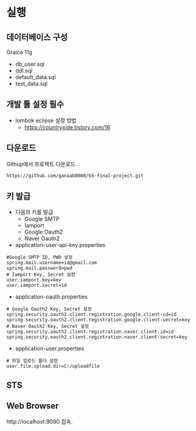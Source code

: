# 실행

## 데이터베이스 구성
Oralce 11g
* db_user.sql
* ddl.sql
* default_data.sql
* test_data.sql

## 개발 툴 설정 필수
* lombok eclipse 설정 방법
    * https://countryxide.tistory.com/16
## 다운로드
Githup에서 프로젝트 다운로드.
```txt
https://github.com/ganaab0000/kh-final-project.git
```
## 키 발급
* 다음의 키를 발급
    * Google SMTP
    * Iamport
    * Google Oauth2
    * Naver Oauth2
* application-user-api-key.properties
```properties
#Google SMTP ID, PWD 설정
spring.mail.username=id@gmail.com
spring.mail.password=pwd
# Iamport Key, Secret 설정
user.iamport.key=key
user.iamport.secret=id
```
* application-oauth.properties
```properties
# Google Oauth2 Key, Secret 설정
spring.security.oauth2.client.registration.google.client-id=id
spring.security.oauth2.client.registration.google.client-secret=key
# Naver Oauth2 Key, Secret 설정
spring.security.oauth2.client.registration.naver.client-id=id
spring.security.oauth2.client.registration.naver.client-secret=key
```
* application-user.properties
```properties
# 파일 업로드 폴더 설정
user.file.upload.dir=C:/uploadfile
```
## STS


## Web Browser
http://localhost:9090 접속.
